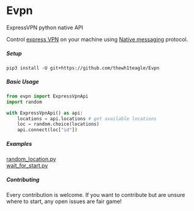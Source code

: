 # Evpn

ExpressVPN python native API

Control [express VPN](https://www.expressvpn.com/vpn-software) on your machine using [Native messaging](https://developer.mozilla.org/en-US/docs/Mozilla/Add-ons/WebExtensions/Native_messaging) protocol.

##### Setup
```shell
pip3 install -U git+https://github.com/thewh1teagle/Evpn
```

##### Basic Usage
```python
from evpn import ExpressVpnApi
import random

with ExpressVpnApi() as api:
    locations = api.locations # get available locations
    loc = random.choice(locations)
    api.connect(loc["id"])
```

##### Examples
[random_location.py](https://github.com/thewh1teagle/Evpn/blob/main/examples/random_location.py)  
[wait_for_start.py](https://github.com/thewh1teagle/Evpn/blob/main/examples/wait_for_start.py)

##### Contributing
Every contribution is welcome. If you want to contribute but are unsure where to start, any open issues are fair game! 

